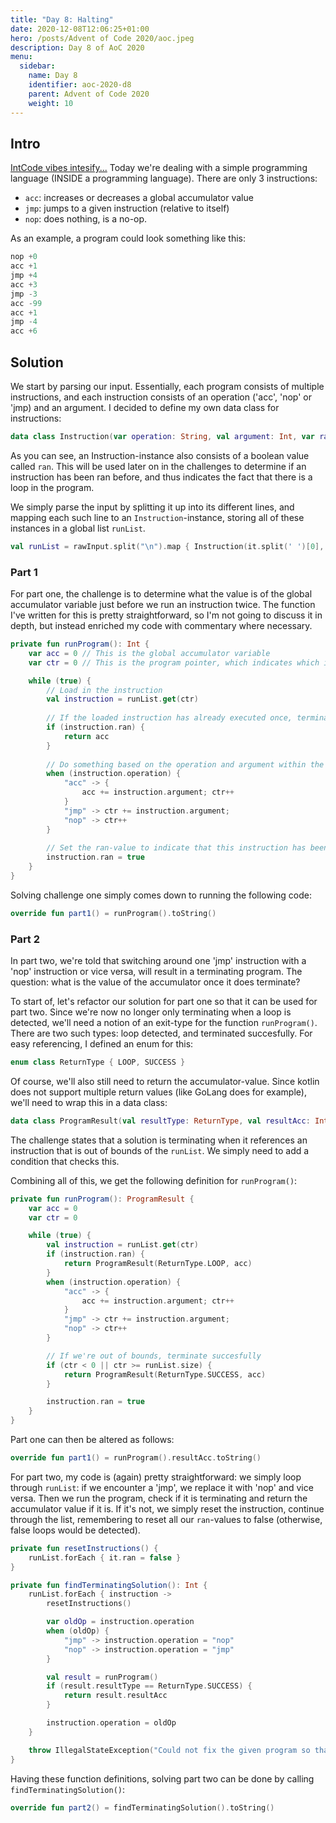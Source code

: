 ```yaml
---
title: "Day 8: Halting"
date: 2020-12-08T12:06:25+01:00
hero: /posts/Advent of Code 2020/aoc.jpeg
description: Day 8 of AoC 2020
menu:
  sidebar:
    name: Day 8
    identifier: aoc-2020-d8
    parent: Advent of Code 2020
    weight: 10
---
```


## Intro
[IntCode vibes intesify...](https://esolangs.org/wiki/Intcode) Today we're dealing with a simple programming language (INSIDE a programming language). There are only 3 instructions:
- `acc`: increases or decreases a global accumulator value
- `jmp`: jumps to a given instruction (relative to itself)
- `nop`: does nothing, is a no-op.

As an example, a program could look something like this:
```kotlin
nop +0
acc +1
jmp +4
acc +3
jmp -3
acc -99
acc +1
jmp -4
acc +6
```

## Solution
We start by parsing our input. Essentially, each program consists of multiple instructions, and each instruction consists of an operation ('acc', 'nop' or 'jmp) and an argument. I decided to define my own data class for instructions:
```kotlin
data class Instruction(var operation: String, val argument: Int, var ran: Boolean)
```
As you can see, an Instruction-instance also consists of a boolean value called `ran`. This will be used later on in the challenges to determine if an instruction has been ran before, and thus indicates the fact that there is a loop in the program.

We simply parse the input by splitting it up into its different lines, and mapping each such line to an `Instruction`-instance, storing all of these instances in a global list `runList`.
```kotlin
val runList = rawInput.split("\n").map { Instruction(it.split(' ')[0], it.split(' ')[1].toInt(), false) }.toList()
```

### Part 1
For part one, the challenge is to determine what the value is of the global accumulator variable just before we run an instruction twice. The function I've written for this is pretty straightforward, so I'm not going to discuss it in depth, but instead enriched my code with commentary where necessary.

```kotlin
private fun runProgram(): Int {
	var acc = 0 // This is the global accumulator variable
	var ctr = 0 // This is the program pointer, which indicates which instruction we're running in the runList

	while (true) {
		// Load in the instruction
		val instruction = runList.get(ctr)
		
		// If the loaded instruction has already executed once, terminate and return acc
		if (instruction.ran) {
			return acc
		}
		
		// Do something based on the operation and argument within the instruction
		when (instruction.operation) {
			"acc" -> {
				acc += instruction.argument; ctr++
			}
			"jmp" -> ctr += instruction.argument;
			"nop" -> ctr++
		}
		
		// Set the ran-value to indicate that this instruction has been ran
		instruction.ran = true
	}
}
```

Solving challenge one simply comes down to running the following code:
```kotlin
override fun part1() = runProgram().toString()
```

### Part 2
In part two, we're told that switching around one 'jmp' instruction with a 'nop' instruction or vice versa, will result in a terminating program. The question: what is the value of the accumulator once it does terminate?

To start of, let's refactor our solution for part one so that it can be used for part two. Since we're now no longer only terminating when a loop is detected, we'll need a notion of an exit-type for the function `runProgram()`. There are two such types: loop detected, and terminated succesfully. For easy referencing, I defined an enum for this:

```kotlin
enum class ReturnType { LOOP, SUCCESS }
```

Of course, we'll also still need to return the accumulator-value. Since kotlin does not support multiple return values (like GoLang does for example), we'll need to wrap this in a data class:

```kotlin
data class ProgramResult(val resultType: ReturnType, val resultAcc: Int)
```

The challenge states that a solution is terminating when it references an instruction that is out of bounds of the `runList`. We simply need to add a condition that checks this.

Combining all of this, we get the following definition for `runProgram()`:

```kotlin
private fun runProgram(): ProgramResult {
	var acc = 0
	var ctr = 0

	while (true) {
		val instruction = runList.get(ctr)
		if (instruction.ran) {
			return ProgramResult(ReturnType.LOOP, acc)
		}
		when (instruction.operation) {
			"acc" -> {
				acc += instruction.argument; ctr++
			}
			"jmp" -> ctr += instruction.argument;
			"nop" -> ctr++
		}

		// If we're out of bounds, terminate succesfully
		if (ctr < 0 || ctr >= runList.size) {
			return ProgramResult(ReturnType.SUCCESS, acc)
		}

		instruction.ran = true
	}
}
```

Part one can then be altered as follows:

```kotlin
override fun part1() = runProgram().resultAcc.toString()
```

For part two, my code is (again) pretty straightforward: we simply loop through `runList`: if we encounter a 'jmp', we replace it with 'nop' and vice versa. Then we run the program, check if it is terminating and return the accumulator value if it is. If it's not, we simply reset the instruction, continue through the list, remembering to reset all our `ran`-values to false (otherwise, false loops would be detected).

```kotlin
private fun resetInstructions() {
	runList.forEach { it.ran = false }
}

private fun findTerminatingSolution(): Int {
	runList.forEach { instruction ->
		resetInstructions()

		var oldOp = instruction.operation
		when (oldOp) {
			"jmp" -> instruction.operation = "nop"
			"nop" -> instruction.operation = "jmp"
		}

		val result = runProgram()
		if (result.resultType == ReturnType.SUCCESS) {
			return result.resultAcc
		}

		instruction.operation = oldOp
	}

	throw IllegalStateException("Could not fix the given program so that it terminates.")
}
```

Having these function definitions, solving part two can be done by calling `findTerminatingSolution()`:

```kotlin
override fun part2() = findTerminatingSolution().toString()
```